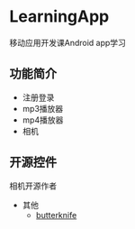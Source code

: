 # LearningApp
移动应用开发课Android app学习

## 功能简介

- 注册登录
- mp3播放器
- mp4播放器
- 相机

## 开源控件

相机开源作者
- 其他
    - [butterknife](https://blog.csdn.net/ZHJ123CSDN/article/details/89880558)
